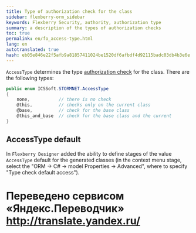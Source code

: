 ```yaml
--- 
title: Type of authorization check for the class 
sidebar: flexberry-orm_sidebar 
keywords: Flexberry Security, authority, authorization type 
summary: a description of the types of authorization checks 
toc: true 
permalink: en/fo_access-type.html 
lang: en 
autotranslated: true 
hash: eb05e846e22f5afb9a81857411024be1520df6afbdf4d92115badc03db4b3e6e 
--- 
```


`AccessType` determines the type [authorization check](fa_right-manager.html) for the class. There are the following types: 

```csharp
public enum ICSSoft.STORMNET.AccessType
{
	none,  			// there is no check 
	@this, 			// checks only on the current class 
	@base, 			// check for the base class 
	@this_and_base  // check for the base class and the current 
}
``` 

## AccessType default 

In `Flexberry Designer` added the ability to define stages of the value `AccessType` default for the generated classes (in the context menu stage, select the "ORM -> C# -> model Properties -> Advanced", where to specify "Type check default access"). 



 # Переведено сервисом «Яндекс.Переводчик» http://translate.yandex.ru/